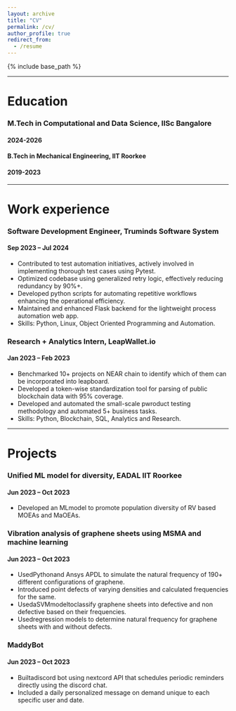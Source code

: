 ```yaml
---
layout: archive
title: "CV"
permalink: /cv/
author_profile: true
redirect_from:
  - /resume
---
```


{% include base_path %}

------
# Education

### M.Tech in Computational and Data Science, IISc Bangalore
#### 2024-2026
#### B.Tech in Mechanical Engineering, IIT Roorkee
#### 2019-2023

------
# Work experience

### Software Development Engineer, Truminds Software System                  
#### Sep 2023 – Jul 2024
* Contributed to test automation initiatives, actively involved in implementing thorough test cases using Pytest.
* Optimized codebase using generalized retry logic, effectively reducing redundancy by 90%+.
* Developed python scripts for automating repetitive workflows enhancing the operational efficiency.
* Maintained and enhanced Flask backend for the lightweight process automation web app.
* Skills: Python, Linux, Object Oriented Programming and Automation.

### Research + Analytics Intern, LeapWallet.io                               
#### Jan 2023 – Feb 2023
* Benchmarked 10+ projects on NEAR chain to identify which of them can be incorporated into leapboard.
* Developed a token-wise standardization tool for parsing of public blockchain data with 95% coverage.
* Developed and automated the small-scale pwroduct testing methodology and automated 5+ business tasks.
* Skills: Python, Blockchain, SQL, Analytics and Research.

------
# Projects

### Unified ML model for diversity, EADAL IIT Roorkee                        
#### Jun 2023 – Oct 2023
* Developed an MLmodel to promote population diversity of RV based MOEAs and MaOEAs.

### Vibration analysis of graphene sheets using MSMA and machine learning    
#### Jun 2023 – Oct 2023
* UsedPythonand Ansys APDL to simulate the natural frequency of 190+ different configurations of graphene.
* Introduced point defects of varying densities and calculated frequencies for the same.
* UsedaSVMmodeltoclassify graphene sheets into defective and non defective based on their frequencies.
* Usedregression models to determine natural frequency for graphene sheets with and without defects.

### MaddyBot                                                                 
#### Jun 2023 – Oct 2023
* Builtadiscord bot using nextcord API that schedules periodic reminders directly using the discord chat.
* Included a daily personalized message on demand unique to each specific user and date.


<!-- Publications
======
  <ul>{% for post in site.publications reversed %}
    {% include archive-single-cv.html %}
  {% endfor %}</ul>
  
Talks
======
  <ul>{% for post in site.talks reversed %}
    {% include archive-single-talk-cv.html  %}
  {% endfor %}</ul>
  
Teaching
======
  <ul>{% for post in site.teaching reversed %}
    {% include archive-single-cv.html %}
  {% endfor %}</ul> -->
  
<!-- Service and leadership
======
* Currently signed in to 43 different slack teams -->

